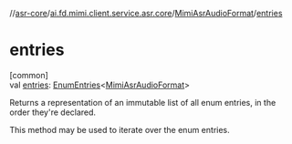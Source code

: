//[asr-core](../../../index.md)/[ai.fd.mimi.client.service.asr.core](../index.md)/[MimiAsrAudioFormat](index.md)/[entries](entries.md)

# entries

[common]\
val [entries](entries.md): [EnumEntries](https://kotlinlang.org/api/core/kotlin-stdlib/kotlin.enums/-enum-entries/index.html)&lt;[MimiAsrAudioFormat](index.md)&gt;

Returns a representation of an immutable list of all enum entries, in the order they're declared.

This method may be used to iterate over the enum entries.
